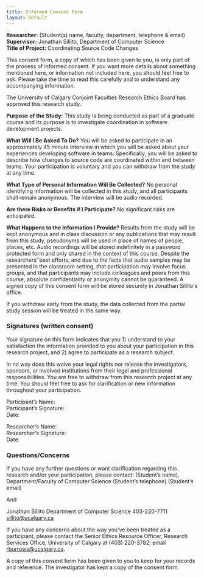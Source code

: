 ```yaml
---
title: Informed Consent Form
layout: default
---
```


**Researcher:** (Student(s) name, faculty, department, telephone & email)  
**Supervisor:** Jonathan Sillito, Department of Computer Science  
**Title of Project:** Coordinating Source Code Changes

This consent form, a copy of which has been given to you, is only part of the process of informed consent.  If you want more details about something mentioned here, or information not included here, you should feel free to ask.  Please take the time to read this carefully and to understand any accompanying information.

The University of Calgary Conjoint Faculties Research Ethics Board has approved this research study.

**Purpose of the Study:** This study is being conducted as part of a graduate course and its purpose is to investigate coordination in software development projects.

**What Will I Be Asked To Do?** You will be asked to participate in an approximately 45 minute interview in which you will be asked about your experiences developing software in teams. Specifically, you will be asked to describe how changes to source code are coordinated within and between teams. Your participation is voluntary and you can withdraw from the study at any time.

**What Type of Personal Information Will Be Collected?** No personal identifying information will be collected in this study, and all participants shall remain anonymous. The interview will be audio recorded.

**Are there Risks or Benefits if I Participate?** No significant risks are anticipated.

**What Happens to the Information I Provide?** Results from the study will be kept anonymous and in class discussion or any publications that may result from this study, pseudonyms will be used in place of names of people, places, etc. Audio recordings will be stored indefinitely in a password protected form and only shared in the context of this course. Despite the researchers’ best efforts, and due to the facts that audio samples may be presented in the classroom setting, that participation may involve focus groups, and that participants may include colleagues and peers from this course, absolute confidentiality or anonymity cannot be guaranteed. A signed copy of this consent form will be stored securely in Jonathan Sillito's office.

If you withdraw early from the study, the data collected from the partial study session will be treated in the same way.

### Signatures (written consent)

Your signature on this form indicates that you 1) understand to your satisfaction the information provided to you about your participation in this research project, and 2) agree to participate as a research subject.

In no way does this waive your legal rights nor release the investigators, sponsors, or involved institutions from their legal and professional responsibilities.  You are free to withdraw from this research project at any time. You should feel free to ask for clarification or new information throughout your participation. 

Participant’s Name:  
Participant’s Signature:  
Date:

Researcher’s Name:  
Researcher’s Signature:  
Date:

### Questions/Concerns

If you have any further questions or want clarification regarding this research and/or your participation, please contact:  (Student’s name), Department/Faculty of Computer Science (Student’s telephone) (Student’s email)

And

Jonathan Sillito Department of Computer Science 403-220-7711 sillito@ucalgary.ca

If you have any concerns about the way you’ve been treated as a participant, please contact the Senior Ethics Resource Officer, Research Services Office, University of Calgary at (403) 220-3782; email rburrows@ucalgary.ca.

A copy of this consent form has been given to you to keep for your records and reference.  The investigator has kept a copy of the consent form.
